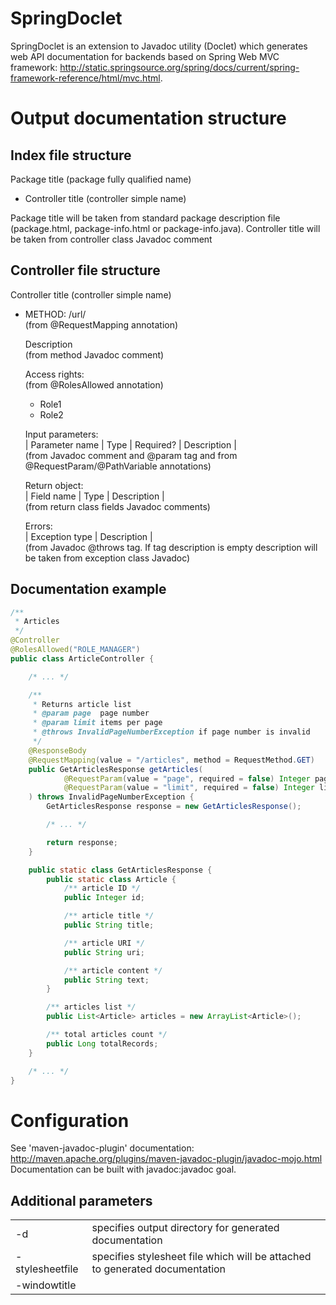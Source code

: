 SpringDoclet
============
SpringDoclet is an extension to Javadoc utility (Doclet) which generates web API documentation for backends based on
Spring Web MVC framework: <http://static.springsource.org/spring/docs/current/spring-framework-reference/html/mvc.html>.

Output documentation structure
==============================

Index file structure
--------------------
Package title (package fully qualified name)
* Controller title (controller simple name)

Package title will be taken from standard package description file (package.html, package-info.html or package-info.java).
Controller title will be taken from controller class Javadoc comment

Controller file structure
-------------------------
Controller title (controller simple name)
* METHOD: /url/<br/>
  (from @RequestMapping annotation)

  Description<br/>
  (from method Javadoc comment)

  Access rights:<br/>
  (from @RolesAllowed annotation)
  * Role1
  * Role2

  Input parameters:<br/>
  | Parameter name | Type | Required? | Description |<br/>
  (from Javadoc comment and @param tag and from @RequestParam/@PathVariable annotations)

  Return object:<br/>
  | Field name | Type | Description |<br/>
  (from return class fields Javadoc comments)

  Errors:<br/>
  | Exception type | Description |<br/>
  (from Javadoc @throws tag. If tag description is empty description will be taken from exception class Javadoc)

Documentation example
---------------------
```java
/**
 * Articles
 */
@Controller
@RolesAllowed("ROLE_MANAGER")
public class ArticleController {

    /* ... */

    /**
     * Returns article list
     * @param page  page number
     * @param limit items per page
     * @throws InvalidPageNumberException if page number is invalid
     */
    @ResponseBody
    @RequestMapping(value = "/articles", method = RequestMethod.GET)
    public GetArticlesResponse getArticles(
            @RequestParam(value = "page", required = false) Integer page,
            @RequestParam(value = "limit", required = false) Integer limit
    ) throws InvalidPageNumberException {
        GetArticlesResponse response = new GetArticlesResponse();

        /* ... */

        return response;
    }

    public static class GetArticlesResponse {
        public static class Article {
            /** article ID */
            public Integer id;

            /** article title */
            public String title;

            /** article URI */
            public String uri;

            /** article content */
            public String text;
        }

        /** articles list */
        public List<Article> articles = new ArrayList<Article>();

        /** total articles count */
        public Long totalRecords;
    }

    /* ... */
}
```

Configuration
=============
See 'maven-javadoc-plugin' documentation: <http://maven.apache.org/plugins/maven-javadoc-plugin/javadoc-mojo.html>
Documentation can be built with javadoc:javadoc goal.

Additional parameters
---------------------
<table>
    <tr>
        <td>-d <directory></td>
        <td>specifies output directory for generated documentation</td>
    </tr>
    <tr>
        <td>-stylesheetfile <stylesheet_file></td>
        <td>specifies stylesheet file which will be attached to generated documentation</td>
    </tr>
    <tr>
        <td>-windowtitle <title></td>
        <td>sets window base title</td>
    </tr>
    <tr>
        <td>-docencoding <encoding></td>
        <td>sets output documentation encoding</td>
    </tr>
    <tr>
        <td>-lang <language></td>
        <td>sets template language (two-letter code)</td>
    </tr>
</table>

Example
-------
```xml
<project ...>
    <build>
        <plugins>
            <plugin>
                <groupId>org.apache.maven.plugins</groupId>
                <artifactId>maven-javadoc-plugin</artifactId>
                <version>2.8.1</version>
                <configuration>
                    <subpackages>org.springframework.samples.petclinic.web</subpackages>
                    <quiet>true</quiet>
                    <show>public</show>
                    <doclet>ru.hts.springwebdoclet.SpringWebDoclet</doclet>
                    <docletArtifacts>
                        <docletArtifact>
                            <groupId>ru.kliniki-online</groupId>
                            <artifactId>spring-web-doclet</artifactId>
                            <version>0.1.4</version>
                        </docletArtifact>
                    </docletArtifacts>

                    <!-- useStandardDocletOptions=false is required -->
                    <useStandardDocletOptions>false</useStandardDocletOptions>

                    <additionalparam>
                        -stylesheetfile style.css
                        -windowtitle "Web API"
                        -lang ru
                    </additionalparam>
                </configuration>
            </plugin>
        </plugins>
    </build>
</project>
```

License
=======
GNU General Public License, version 3 and better: <http://www.gnu.org/copyleft/gpl.html>